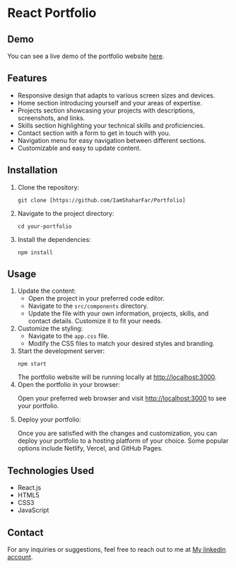 <body>
  <h1>React Portfolio</h1>

  <h2>Demo</h2>
  <p>You can see a live demo of the portfolio website <a href="">here</a>.</p>

  <h2>Features</h2>
  <ul>
    <li>Responsive design that adapts to various screen sizes and devices.</li>
    <li>Home section introducing yourself and your areas of expertise.</li>
    <li>Projects section showcasing your projects with descriptions, screenshots, and links.</li>
    <li>Skills section highlighting your technical skills and proficiencies.</li>
    <li>Contact section with a form to get in touch with you.</li>
    <li>Navigation menu for easy navigation between different sections.</li>
    <li>Customizable and easy to update content.</li>
  </ul>

  <h2>Installation</h2>
  <ol>
    <li>Clone the repository:
      <pre><code>git clone [https://github.com/IamShaharFar/Portfolio]</code></pre>
    </li>
    <li>Navigate to the project directory:
      <pre><code>cd your-portfolio</code></pre>
    </li>
    <li>Install the dependencies:
      <pre><code>npm install</code></pre>
    </li>
  </ol>

  <h2>Usage</h2>
  <ol>
    <li>Update the content:
      <ul>
        <li>Open the project in your preferred code editor.</li>
        <li>Navigate to the <code>src/components</code> directory.</li>
        <li>Update the file with your own information, projects, skills, and contact details. Customize it to fit your needs.</li>
      </ul>
    </li>
    <li>Customize the styling:
      <ul>
        <li>Navigate to the <code>app.css</code> file.</li>
        <li>Modify the CSS files to match your desired styles and branding.</li>
      </ul>
    </li>
    <li>Start the development server:
      <pre><code>npm start</code></pre>
      The portfolio website will be running locally at <a href="http://localhost:3000">http://localhost:3000</a>.
    </li>
    <li>Open the portfolio in your browser:
      <p>Open your preferred web browser and visit <a href="http://localhost:3000">http://localhost:3000</a> to see your portfolio.</p>
    </li>
    <li>Deploy your portfolio:
      <p>Once you are satisfied with the changes and customization, you can deploy your portfolio to a hosting platform of your choice. Some popular options include Netlify, Vercel, and GitHub Pages.</p>
    </li>
  </ol>

  <h2>Technologies Used</h2>
  <ul>
    <li>React.js</li>
    <li>HTML5</li>
    <li>CSS3</li>
    <li>JavaScript</li>
  </ul>

  <h2>Contact</h2>
  <p>For any inquiries or suggestions, feel free to reach out to me at <a href="https://www.linkedin.com/in/shahar-faradyan/">My linkedin account</a>.</p>
</body>
